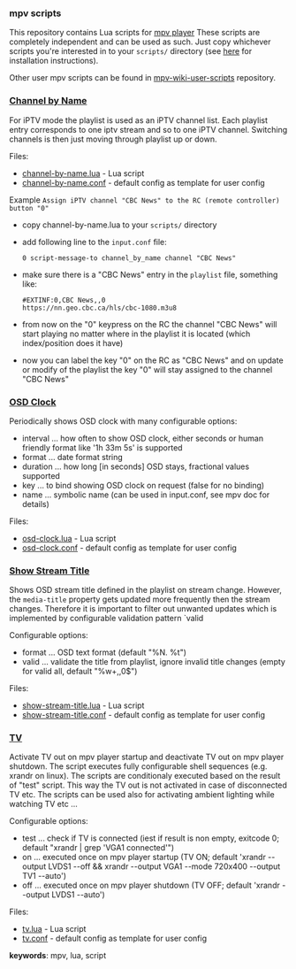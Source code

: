 ### mpv scripts

This repository contains Lua scripts for [mpv player](https://github.com/mpv-player/mpv "GitHub project") 
These scripts are completely independent and can be used as such. Just copy whichever scripts you're interested 
in to your `scripts/` directory (see [here](https://mpv.io/manual/master/#lua-scripting) for installation instructions).

Other user mpv scripts can be found in [mpv-wiki-user-scripts](https://github.com/mpv-player/mpv/wiki/User-Scripts "mpv scripts") repository.

### [Channel by Name](channel-by-name.lua)

For iPTV mode the playlist is used as an iPTV channel list. Each playlist entry corresponds to one iptv stream and so to one iPTV channel. 
Switching channels is then just moving through playlist up or down.

Files:
* [channel-by-name.lua](channel-by-name.lua) - Lua script
* [channel-by-name.conf](channel-by-name.conf) - default config as template for user config

Example `Assign iPTV channel "CBC News" to the RC (remote controller) button "0"`

* copy channel-by-name.lua to your `scripts/` directory
* add following line to the `input.conf` file:

    ```
    0 script-message-to channel_by_name channel "CBC News"
    ```

* make sure there is a "CBC News" entry in the `playlist` file, something like:

    ```
    #EXTINF:0,CBC News,,0
    https://nn.geo.cbc.ca/hls/cbc-1080.m3u8
    ```
    
* from now on the "0" keypress on the RC the channel "CBC News" will start playing no matter where in the playlist it is located 
(which index/position does it have)

* now you can label the key "0" on the RC as "CBC News" and on update or modify of the playlist the key "0" will stay assigned 
to the channel "CBC News"

### [OSD Clock](osd-clock.lua)

Periodically shows OSD clock with many configurable options:
* interval ... how often to show OSD clock, either seconds or human friendly format like '1h 33m 5s' is supported
* format   ... date format string
* duration ... how long [in seconds] OSD stays, fractional values supported
* key      ... to bind showing OSD clock on request (false for no binding)
* name     ... symbolic name (can be used in input.conf, see mpv doc for details)

Files:
* [osd-clock.lua](osd-clock.lua) - Lua script
* [osd-clock.conf](osd-clock.conf) - default config as template for user config

### [Show Stream Title](show-stream-title.lua)

Shows OSD stream title defined in the playlist on stream change. However, the `media-title` property
gets updated more frequently then the stream changes. Therefore it is important to filter out unwanted updates
which is implemented by configurable validation pattern `valid

Configurable options:    
* format ... OSD text format (default "%N. %t")
* valid  ... validate the title from playlist, ignore invalid title changes (empty for valid all, default "%w+,,0$")

Files:
* [show-stream-title.lua](osd-clock.lua) - Lua script
* [show-stream-title.conf](osd-clock.conf) - default config as template for user config

### [TV](tv.lua)

Activate TV out on mpv player startup and deactivate TV out on mpv player shutdown. 
The script executes fully configurable shell sequences (e.g. xrandr on linux). The scripts
are conditionaly executed based on the result of "test" script. This way the TV out is not activated
in case of disconnected TV etc. The scripts can be used also for activating ambient lighting while watching TV etc ...

Configurable options:
* test ... check if TV is connected (iest if result is non empty, exitcode 0; default "xrandr | grep 'VGA1 connected'")
* on   ... executed once on mpv player startup  (TV ON;  default 'xrandr --output LVDS1 --off && xrandr --output VGA1 --mode 720x400 --output TV1 --auto')
* off  ... executed once on mpv player shutdown (TV OFF; default 'xrandr --output LVDS1 --auto')

Files:
* [tv.lua](tv.lua) - Lua script
* [tv.conf](tv.conf) - default config as template for user config

**keywords**: mpv, lua, script

